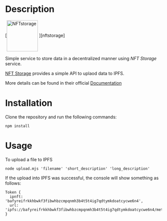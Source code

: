 # Description

[<img align="center" alt="NFTstorage" width="100px" src="https://camo.githubusercontent.com/1a0cf17dd0a19c4c4df2cfdff02eb4628f5ae35b7dd30dcd747b770ca1a2fb53/68747470733a2f2f6e66742e73746f726167652f696d616765732f6c6f676f2d6e66742e73746f726167652e737667" /> ][nftstorage]

Simple service to store data in a decentralized manner using _NFT Storage_ service.

[NFT Storage](https://nft.storage/) provides a simple API to uplaod data to IPFS.

More details can be found in their official [Documentation](https://nft.storage/docs/quickstart/)

# Installation

Clone the repository and run the following commands:

```shell
npm install
```

# Usage

To upload a file to IPFS

```shell
node upload.mjs 'filename' 'short_description' 'long_description'
```

If the upload into IPFS was successful, the console will show something as follows:
```shell
Token {
  ipnft: 'bafyreifrkkhbwkf3fibwhbzcmpqnmh3b4t5t4ig7qdtymkdoatcycwe6n4',
  url: 'ipfs://bafyreifrkkhbwkf3fibwhbzcmpqnmh3b4t5t4ig7qdtymkdoatcycwe6n4/metadata.json'
}
```
